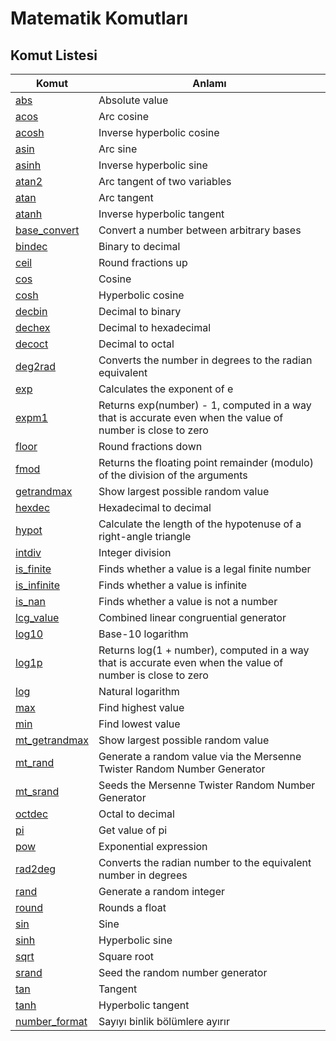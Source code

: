 # Matematik Komutları


## Komut Listesi
Komut |Anlamı|
------------|-------------|
[abs](http://php.net/abs)|Absolute value
[acos](http://php.net/acos)|Arc cosine
[acosh](http://php.net/acosh)|Inverse hyperbolic cosine
[asin](http://php.net/asin)|Arc sine
[asinh](http://php.net/asinh)|Inverse hyperbolic sine
[atan2](http://php.net/atan2)|Arc tangent of two variables
[atan](http://php.net/atan)|Arc tangent
[atanh](http://php.net/atanh)|Inverse hyperbolic tangent
[base_convert](http://php.net/base-convert)|Convert a number between arbitrary bases
[bindec](http://php.net/bindec)|Binary to decimal
[ceil](http://php.net/ceil)|Round fractions up
[cos](http://php.net/cos)|Cosine
[cosh](http://php.net/cosh)|Hyperbolic cosine
[decbin](http://php.net/decbin)|Decimal to binary
[dechex](http://php.net/dechex)|Decimal to hexadecimal
[decoct](http://php.net/decoct)|Decimal to octal
[deg2rad](http://php.net/deg2rad)|Converts the number in degrees to the radian equivalent
[exp](http://php.net/exp)|Calculates the exponent of e
[expm1](http://php.net/expm1)|Returns exp(number) - 1, computed in a way that is accurate even when the value of number is close to zero
[floor](http://php.net/floor)|Round fractions down
[fmod](http://php.net/fmod)|Returns the floating point remainder (modulo) of the division of the arguments
[getrandmax](http://php.net/getrandmax)|Show largest possible random value
[hexdec](http://php.net/hexdec)|Hexadecimal to decimal
[hypot](http://php.net/hypot)|Calculate the length of the hypotenuse of a right-angle triangle
[intdiv](http://php.net/intdiv)|Integer division
[is_finite](http://php.net/is-finite)|Finds whether a value is a legal finite number
[is_infinite](http://php.net/is-infinite)|Finds whether a value is infinite
[is_nan](http://php.net/is-nan)|Finds whether a value is not a number
[lcg_value](http://php.net/lcg-value)|Combined linear congruential generator
[log10](http://php.net/log10)|Base-10 logarithm
[log1p](http://php.net/log1p)|Returns log(1 + number), computed in a way that is accurate even when the value of number is close to zero
[log](http://php.net/log)|Natural logarithm
[max](http://php.net/max)|Find highest value
[min](http://php.net/min)|Find lowest value
[mt_getrandmax](http://php.net/mt-getrandmax)|Show largest possible random value
[mt_rand](http://php.net/mt-rand)|Generate a random value via the Mersenne Twister Random Number Generator
[mt_srand](http://php.net/mt-srand)|Seeds the Mersenne Twister Random Number Generator
[octdec](http://php.net/octdec)|Octal to decimal
[pi](http://php.net/pi)|Get value of pi
[pow](http://php.net/pow)|Exponential expression
[rad2deg](http://php.net/rad2deg)|Converts the radian number to the equivalent number in degrees
[rand](http://php.net/rand)|Generate a random integer
[round](http://php.net/round)|Rounds a float
[sin](http://php.net/sin)|Sine
[sinh](http://php.net/sinh)|Hyperbolic sine
[sqrt](http://php.net/sqrt)|Square root
[srand](http://php.net/srand)|Seed the random number generator
[tan](http://php.net/tan)|Tangent
[tanh](http://php.net/tanh)|Hyperbolic tangent
[number_format](http://php.net/number-format)| Sayıyı binlik bölümlere ayırır
